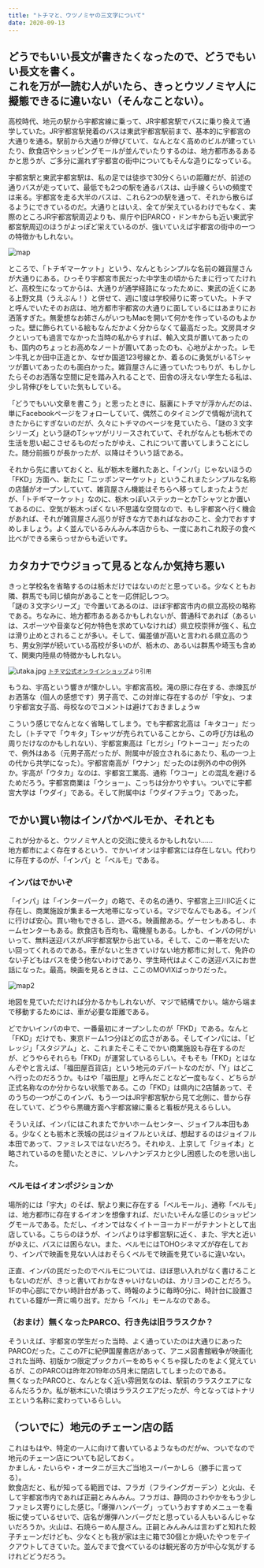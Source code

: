 ```yaml
---
title: "トチマと、ウツノミヤの三文字について"
date: 2020-09-13
---
```


どうでもいい長文が書きたくなったので、どうでもいい長文を書く。  
これを万が一読む人がいたら、きっとウツノミヤ人に擬態できるに違いない（そんなことない）。  
---
高校時代、地元の駅から宇都宮線に乗って、JR宇都宮駅でバスに乗り換えて通学していた。JR宇都宮駅発着のバスは東武宇都宮駅前まで、基本的に宇都宮の大通りを通る。駅前から大通りが伸びていて、なんとなく高めのビルが建っていたり、飲食店やショッピングモールが並んでいたりするのは、地方都市あるあるかと思うが、ご多分に漏れず宇都宮の街中についてもそんな造りになっている。  

宇都宮駅と東武宇都宮駅は、私の足では徒歩で30分くらいの距離だが、前述の通りバスが走っていて、最低でも2つの駅を通るバスは、山手線くらいの頻度では来る。宇都宮を走る大半のバスは、これら2つの駅を通って、それから散らばるようにできているのだ。大通りとはいえ、全てが栄えているわけでもなく、実際のところJR宇都宮駅周辺よりも、県庁や旧PARCO・ドンキからも近い東武宇都宮駅周辺のほうがよっぽど栄えているのが、強いていえば宇都宮の街中の一つの特徴かもしれない。  

![map](./map.png)

ところで、「トチギマーケット」という、なんともシンプルな名前の雑貨屋さんが大通りにある。ひっそり宇都宮市民だった中学生の頃からたまに行ってたけれど、高校生になってからは、大通りが通学経路になったために、東武の近くにある上野文具（うえぶん！）と併せて、週に1度は学校帰りに寄っていた。トチマと呼んでいたそのお店は、地方都市宇都宮の大通りに面しているにはあまりにお洒落すぎた。無愛想なお姉さんがいつもMacを開いて何かを作っているのもよかった。壁に飾られている絵もなんだかよく分からなくて最高だった。文房具オタクといっても過言でなかった当時の私からすれば、輸入文具が置いてあったのも、国内のちょっとお高めなノートが置いてあったのも、心地がよかった。レモン牛乳とか田中正造とか、なぜか国道123号線とか、着るのに勇気がいるTシャツが置いてあったのも面白かった。雑貨屋さんに通っていたつもりが、もしかしたらそのお洒落な空間に足を踏み入れることで、田舎の冴えない学生たる私は、少し背伸びをしていた気もしている。  

「どうでもいい文章を書こう」と思ったときに、脳裏にトチマが浮かんだのは、単にFacebookページをフォローしていて、偶然このタイミングで情報が流れてきたからにすぎないのだが、久々にトチマのページを見ていたら、「謎の３文字シリーズ」という謎のTシャツがリリースされていて、それがなんとも栃木での生活を思い起こさせるものだったがゆえ、これについて書いてしまうことにした。随分前振りが長かったが、以降はそういう話である。  

それから先に書いておくと、私が栃木を離れたあと、「インパ」じゃないほうの「FKD」方面へ、新たに「ニッポンマーケット」というこれまたシンプルな名称の店舗がオープンしていて、雑貨屋さん機能はそちらへ移ってしまったようだが、「トチギマーケット」なのに、栃木っぽいステッカーとかTシャツとか置いてあるのに、空気が栃木っぽくない不思議な空間なので、もし宇都宮へ行く機会があれば、それが雑貨屋さん巡りが好きな方であればなおのこと、全力でおすすめしましょう。よく並んでいるみんみん本店からも、一度にあれこれ餃子の食べ比べができる来らっせからも近いです。  

## カタカナでウジョって見るとなんか気持ち悪い
きっと学校名を省略するのは栃木だけではないのだと思っている。少なくともお隣、群馬でも同じ傾向があることを一応併記しつつ。  
「謎の３文字シリーズ」で今置いてあるのは、ほぼ宇都宮市内の県立高校の略称である。ちなみに、地方都市あるあるかもしれないが、普通科であれば（あるいは、スポーツや音楽など何か特色を求めていなければ）県立校崇拝が強く、私立は滑り止めとされることが多い。そして、偏差値が高いと言われる県立高のうち、男女別学が続いている高校が多いのが、栃木の、あるいは群馬や埼玉も含めて、関東内陸県の特徴かもしれない。  

![utaka.jpg](./utaka.jpg)
<small>[トチマ公式オンラインショップ](https://www.tochigi.market/items/7107074)より引用</small>

もうね、宇高という響きが懐かしい。宇都宮高校。滝の原に存在する、赤煉瓦がお洒落な（個人の感想です）男子高で、この対岸に存在するのが「宇女」、つまり宇都宮女子高、母校なのでコメントは避けておきましょうw  

こういう感じでなんとなく省略してしまう。でも宇都宮北高は「キタコー」だったし（トチマで「ウキタ」Tシャツが売られていることから、この呼び方は私の周りだけなのかもしれない）、宇都宮東高は「ヒガシ」「ウトーコー」だったので、例外はある（元男子高だったが、附属中が設立されるにあたり、私の一つ上の代から共学になった）。宇都宮南高が「ウナン」だったのは例外の中の例外か。宇高が「ウタカ」なのは、宇都宮工業高、通称「ウコー」との混乱を避けるためだろう。宇都宮商業は「ウショー」、こっちは分かりやすい。ついでに宇都宮大学は「ウダイ」である。そして附属中は「ウダイフチュウ」であった。  

## でかい買い物はインパかベルモか、それとも
これが分かると、ウツノミヤ人との交流に使えるかもしれない……  
地方都市によく存在するという、でかいイオンは宇都宮には存在しない。代わりに存在するのが、「インパ」と「ベルモ」である。  

### インパはでかいぞ

「インパ」は「インターパーク」の略で、その名の通り、宇都宮上三川IC近くに存在し、商業施設が集まる一大地帯になっている。マジでなんでもある。インパに行けば安心。買い物もできるし、遊べる。映画館ある。ゲーセンもあるし、ホームセンターもある。飲食店も百均も、電機屋もある。しかも、インパの何がいいって、無料送迎バスがJR宇都宮駅から出ている。そして、この一帯をだいたい回ってくれるのである。車がないと生きていけない地方都市に対して、免許のない子どもはバスを使う他ないわけであり、学生時代はよくこの送迎バスにお世話になった。最高。映画を見るときは、ここのMOVIXばっかりだった。  

![map2](./map2.png)

地図を見ていただければ分かるかもしれないが、マジで結構でかい。端から端まで移動するためには、車が必要な距離である。  

どでかいインパの中で、一番最初にオープンしたのが「FKD」である。なんと「FKD」だけでも、東京ドーム1つ分ほどの広さがある。そしてインパには、「ビレッジ」「スタジアム」と、これまたそこそこでかい商業施設も存在するのだが、どうやらそれらも「FKD」が運営しているらしい。そもそも「FKD」とはなんぞやと言えば、「福田屋百貨店」という地元のデパートなのだが、「Y」はどこへ行ったのだろうか。もはや「福田屋」と呼んだことなど一度もなく、どちらが正式名称なのか分からない状態である。この「FKD」は県内に2店舗あって、そのうちの一つがこのインパ、もう一つはJR宇都宮駅から見て北側に、昔から存在していて、どうやら黒磯方面へ宇都宮線に乗ると看板が見えるらしい。  

そういえば、インパにはこれまたでかいホームセンター、ジョイフル本田もある。少なくとも栃木と茨城の民はジョイフルといえば、想起するのはジョイフル本田であって、ファミレスではないだろう。それゆえ、上京して「ジョイ本」と略されているのを聞いたときに、ソレハナンデスカと少し困惑したのを思い出した。

### ベルモはイオンポジションか
場所的には「宇大」のそば、駅より東に存在する「ベルモール」、通称「ベルモ」は、地方都市に存在するイオンを想像すれば、だいたいそんな感じのショッピングモールである。ただし、イオンではなくイトーヨーカドーがテナントとして出店している。こちらのほうが、インパよりは宇都宮駅に近く、また、宇大と近いがゆえに、バスには困らない。また、ベルモにはTOHOシネマズが存在しており、インパで映画を見ない人はおそらくベルモで映画を見ているに違いない。  

正直、インパの民だったのでベルモについては、ほぼ思い入れがなく書けることもないのだが、きっと書いておかなきゃいけないのは、カリヨンのことだろう。1Fの中心部にでかい時計台があって、時報のように毎時0分に、時計台に設置されている鐘が一斉に鳴り出す。だから「ベル」モールなのである。  

### （おまけ）無くなったPARCO、行き先は旧ララスクか？
そういえば、宇都宮の学生だった当時、よく通っていたのは大通りにあったPARCOだった。ここの7Fに紀伊国屋書店があって、アニメ図書館戦争が映画化された当時、初版かつ限定ブックカバーをめちゃくちゃ探したのをよく覚えているが、このPARCOは昨年2019年の5月末に閉店してしまったのである。  
無くなったPARCOと、なんとなく近い雰囲気なのは、駅前のララスクエアになるんだろうか。私が栃木にいた頃はララスクエアだったが、今となってはトナリエという名称に変わっているらしい。  

## （ついでに）地元のチェーン店の話
これはもはや、特定の一人に向けて書いているようなものだがw、ついでなので地元のチェーン店についても記しておく。  
かましん・たいらや・オータニが三大ご当地スーパーかしら（勝手に言ってる）。  
飲食店だと、私が知ってる範囲では、フラガ（フライングガーデン）と火山、そして宇都宮市内であれば正嗣とみんみん。フラガは、静岡のさわやかをもう少しファミレス寄りにした感じ。「爆弾ハンバーグ」っていうおすすめメニューを看板に使っているせいで、店名が爆弾ハンバーグだと思っている人もいるんじゃないだろうか。火山は、石焼らーめん屋さん。正嗣とみんみんは言わずと知れた餃子チェーンだけども、少なくとも我が家は主に箱で30個とか焼いたやつをテイクアウトしてきていた。並んでまで食べているのは観光客の方が中心な気がするけれどどうだろう。